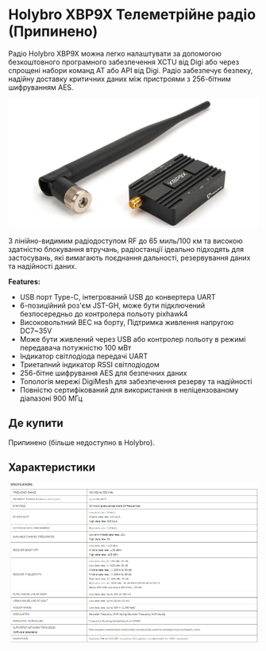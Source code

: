 # Holybro XBP9X Телеметрійне радіо (Припинено)

Радіо Holybro XBP9X можна легко налаштувати за допомогою безкоштовного програмного забезпечення XCTU від Digi або через спрощені набори команд AT або API від Digi.
Радіо забезпечує безпеку, надійну доставку критичних даних між пристроями з 256-бітним шифруванням AES.

![Holybro XBP9X Radio](../../assets/hardware/telemetry/holybro-xbp9x.jpg)

З лінійно-видимим радіодоступом RF до 65 миль/100 км та високою здатністю блокування втручань, радіостанції ідеально підходять для застосувань, які вимагають поєднання дальності, резервування даних та надійності даних.

**Features:**

- USB порт Type-C, інтегрований USB до конвертера UART
- 6-позиційний роз'єм JST-GH, може бути підключений безпосередньо до контролера польоту pixhawk4
- Високовольтний BEC на борту, Підтримка живлення напругою DC7~35V
- Може бути живлений через USB або контролер польоту в режимі передавача потужністю 100 мВт
- Індикатор світлодіода передачі UART
- Триетапний індикатор RSSI світлодіодом
- 256-бітне шифрування AES для безпечних даних
- Топологія мережі DigiMesh для забезпечення резерву та надійності
- Повністю сертифікований для використання в неліцензованому діапазоні 900 МГц

## Де купити

Припинено (більше недоступно в Holybro).

## Характеристики

![Holybro XBP9X Radio](../../assets/hardware/telemetry/holybro-xbp9x-spec.png)
